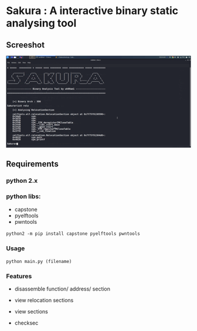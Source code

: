 # Sakura : A interactive binary static analysing tool

## Screeshot
![avatar](https://github.com/wh00am1/Sakura/blob/master/screenshot.png)

## Requirements
### python 2.x
### python libs:

* capstone
* pyelftools
* pwntools

`python2 -m pip install capstone pyelftools pwntools`

### Usage

`python main.py (filename)`

### Features

* disassemble function/ address/ section

* view relocation sections

* view sections

* checksec
